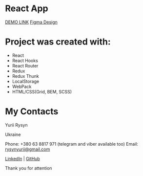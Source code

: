 # React App
[DEMO LINK](https://YuriiRysyn.github.io/.../)
[Figma Design](https://www.figma.com/file/uEetgWenSRxk9jgiym6Yzp/Phone-catalog-redesign?node-id=0%3A1)


# Project was created with:

- React
- React Hooks
- React Router
- Redux
- Redux Thunk
- LocalStorage
- WebPack
- HTML/CSS(Grid, BEM, SCSS)

# My Contacts
Yurii Rysyn

Ukraine

Phone: +380 63 8817 971 (telegram and viber available too) Email: rysynyurii@gmail.com

[LinkedIn](https://www.linkedin.com/in/yurii-rysyn-a683b91b7/) | [GitHub](https://github.com/YuriiRysyn)

Thank you for attention
